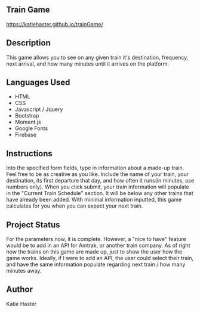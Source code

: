 ## Train Game

https://katiehaster.github.io/trainGame/

## Description
This game allows you to see on any given train it's destination, frequency, next arrival, and how many minutes until it arrives on the platform.

## Languages Used

* HTML
* CSS
* Javascript / Jquery
* Bootstrap
* Moment.js
* Google Fonts
* Firebase

## Instructions
Into the specified form fields, type in information about a made-up train. Feel free to be as creative as you like. Include the name of your train, your destination, its first departure that day, and how often it runs(in minutes, use numbers only). When you click submit, your train information will populate in the "Current Train Schedule" section. It will be below any other trains that have already been added. 
With minimal information inputted, this game calculates for you when you can expect your next train.

## Project Status
For the parameters now, it is complete. However, a "nice to have" feature would be to add in an API for Amtrak, or another train company. As of right now the trains on this game are made up, just to show the user how the game works. Ideally, if I were to add an API, the user could select their train, and have the same information populate regarding next train / how many minutes away.

## Author
Katie Haster